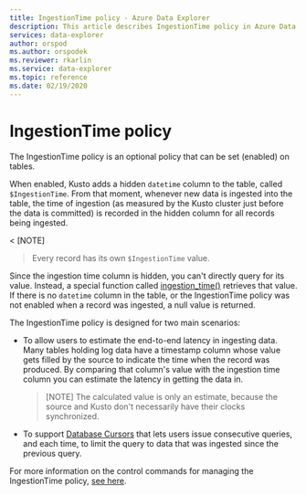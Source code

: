 ```yaml
---
title: IngestionTime policy - Azure Data Explorer
description: This article describes IngestionTime policy in Azure Data Explorer.
services: data-explorer
author: orspod
ms.author: orspodek
ms.reviewer: rkarlin
ms.service: data-explorer
ms.topic: reference
ms.date: 02/19/2020
---
```

# IngestionTime policy

The IngestionTime policy is an optional policy that can be set (enabled) on tables.

When enabled, Kusto adds a hidden `datetime` column to the table, 
called `$IngestionTime`. From that moment,
whenever new data is ingested into the table, the time of ingestion
(as measured by the Kusto cluster just before the data is committed)
is recorded in the hidden column for all records being ingested. 

< [NOTE]
> Every record has its own `$IngestionTime` value.

Since the ingestion time column is hidden, you can't directly query for its value.
Instead, a special function called
[ingestion_time()](../query/ingestiontimefunction.md)
retrieves that value. If there is no `datetime` column in the table,
or the IngestionTime policy was not enabled when a record was ingested, a null
value is returned.

The IngestionTime policy is designed for two main scenarios:
* To allow users to estimate the end-to-end latency in ingesting data.
  Many tables holding log data have a timestamp column whose value
  gets filled by the source to indicate the time when the record was
  produced. By comparing that column's value with the ingestion time column
  you can estimate the latency in getting the data in. 
  
  > [NOTE]
  The calculated value is only an estimate, because the source and Kusto don't necessarily
  have their clocks synchronized.
  
* To support [Database Cursors](../management/databasecursor.md) that lets users 
  issue consecutive queries, and each time, to limit the
  query to data that was ingested since the previous query.

For more information on the control commands for managing the IngestionTime policy, [see here](../management/ingestiontime-policy.md).
